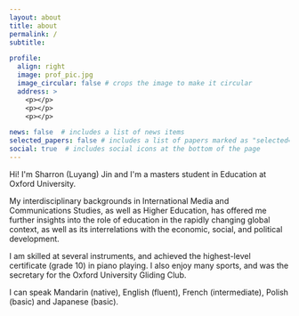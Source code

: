 ```yaml
---
layout: about
title: about
permalink: /
subtitle: 

profile:
  align: right
  image: prof_pic.jpg
  image_circular: false # crops the image to make it circular
  address: >
    <p></p>
    <p></p>
    <p></p>

news: false  # includes a list of news items
selected_papers: false # includes a list of papers marked as "selected={true}"
social: true  # includes social icons at the bottom of the page
---
```


Hi! I'm Sharron (Luyang) Jin and I'm a masters student in Education at Oxford University.

My interdisciplinary backgrounds in International Media and Communications Studies, as well as Higher Education, has offered me further insights into the role of education in the rapidly changing global context, as well as its interrelations with the economic, social, and political development.

I am skilled at several instruments, and achieved the highest-level certificate (grade 10) in piano playing. I also enjoy many sports, and was the secretary for the Oxford University Gliding Club.

I can speak Mandarin (native), English (fluent), French (intermediate), Polish (basic) and Japanese (basic). 

